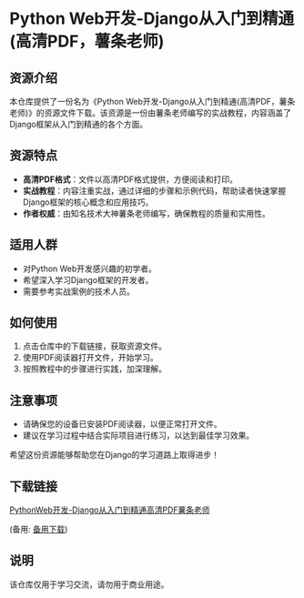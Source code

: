 # Python Web开发-Django从入门到精通(高清PDF，薯条老师)

## 资源介绍

本仓库提供了一份名为《Python Web开发-Django从入门到精通(高清PDF，薯条老师)》的资源文件下载。该资源是一份由薯条老师编写的实战教程，内容涵盖了Django框架从入门到精通的各个方面。

## 资源特点

- **高清PDF格式**：文件以高清PDF格式提供，方便阅读和打印。
- **实战教程**：内容注重实战，通过详细的步骤和示例代码，帮助读者快速掌握Django框架的核心概念和应用技巧。
- **作者权威**：由知名技术大神薯条老师编写，确保教程的质量和实用性。

## 适用人群

- 对Python Web开发感兴趣的初学者。
- 希望深入学习Django框架的开发者。
- 需要参考实战案例的技术人员。

## 如何使用

1. 点击仓库中的下载链接，获取资源文件。
2. 使用PDF阅读器打开文件，开始学习。
3. 按照教程中的步骤进行实践，加深理解。

## 注意事项

- 请确保您的设备已安装PDF阅读器，以便正常打开文件。
- 建议在学习过程中结合实际项目进行练习，以达到最佳学习效果。

希望这份资源能够帮助您在Django的学习道路上取得进步！

## 下载链接
[PythonWeb开发-Django从入门到精通高清PDF薯条老师](https://pan.quark.cn/s/de231481b958) 

(备用: [备用下载](https://pan.baidu.com/s/1MxsxFW1MQNH0tQAmKkYd3A?pwd=1234))

## 说明

该仓库仅用于学习交流，请勿用于商业用途。

